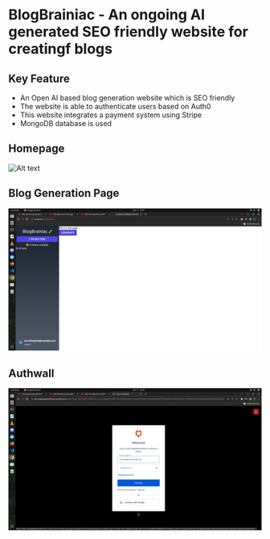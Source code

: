 # BlogBrainiac - An ongoing AI generated SEO friendly website for creatingf blogs

## Key Feature

- An Open AI based blog generation website which is SEO friendly 
- The website is able to authenticate users based on Auth0
- This website integrates a payment system using Stripe 
- MongoDB database is used 

## Homepage

![Alt text](Snapshots/HomePage.png)

## Blog Generation Page

![Alt text](bloggen.png)

## Authwall

![Alt text](Auth.png)

